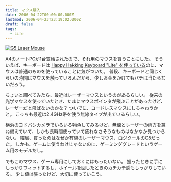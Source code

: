 ```yaml
---
title: マウス購入
date: 2006-04-22T00:00:00.000Z
lastmod: 2006-04-23T23:19:02.000Z
draft: false
tags:
  - Life
---
```


[![G5 Laser Mouse](https://farm1.staticflickr.com/51/133787296_685b195d76_m.jpg "G5 Laser Mouse")](http://www.flickr.com/photos/machu/133787296/)

A4のノートPCが1台支給されたので、それ用のマウスを買うことにした。 そういえば、キーボードは [Happy Hakking Keyboard "Lite" を使っている](/posts/20051026/p01)のに、マウスは普通のものを使っていることに気がついた。 普段、キーボードと同じくらいの時間はマウスを触っているんだから、少しお金をかけてもバチは当たらないだろう。

ちょいと調べてみたら、最近はレーザーマウスというのがあるらしい。 従来の光学マウスを使っていたとき、たまにマウスポインタが飛ぶことがあったけど、レーザーだと飛ばないのかな？ ついでに、コードレスマウスにしちゃおうかと。 こっちも最近は2.4GHz帯を使う無線タイプが出ているらしい。

横浜のヨドバシカメラでいろいろ物色してみるけど、無線とレーザーの両方を兼ね備えていて、しかも長時間使っていて疲れなさそうなものはなかなか見つからない。 結局、買ったのはなぜか有線のレーザーマウス、[ロジクールのG5](http://www.4gamer.net/news.php?url=/review/g5_laser_mouse/g5_laser_mouse.shtml)だった。 しかも、ゲームに使うわけじゃないのに、ゲーミンググレードというゲーム用のモデルだし。

でもこのマウス、ゲーム専用にしておくにはもったいない。 握ったときに手にしっかりフィットするし、ホイールを回したときのカチカチ感もしっかりしている。 少し値は張ったけど、大切に使っていこう。
